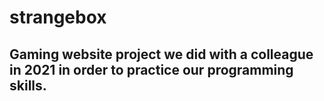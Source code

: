 # strangebox

## Gaming website project we did with a colleague in 2021 in order to practice our programming skills.
